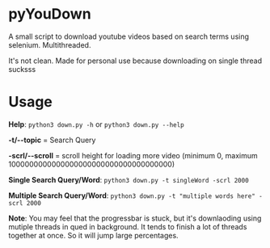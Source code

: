# pyYouDown

A small script to download youtube videos based on search terms using selenium. Multithreaded.

It's not clean. Made for personal use because downloading on single thread sucksss


# Usage

**Help**: `python3 down.py -h` or `python3 down.py --help`

**-t/--topic** = Search Query

**-scrl/--scroll** = scroll height for loading more video (minimum 0, maximum 1000000000000000000000000000000000000)

**Single Search Query/Word**: `python3 down.py -t singleWord -scrl 2000`

**Multiple Search Query/Word**: `python3 down.py -t "multiple words here" -scrl 2000`

**Note**: You may feel that the progressbar is stuck, but it's downlaoding using mutiple threads in qued in background. It tends to finish a lot of threads together at once. So it will jump large percentages.